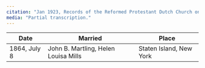 ```yaml
---
citation: "Jan 1923, Records of the Reformed Protestant Dutch Church on Staten Island, New York City, transcribed and edited by Royden Woodward Vosburgh, v2, p146, [Staten Island, Richmond County, NY Genealogical Resources](http://www.nygenweb.net/richmond/church/RDCPortRichmond/index.html), FHL Film 514656 Item 5."
media: "Partial transcription."
---
```

| Date | Married | Place |
| --- | --- | --- |
| 1864, July 8 | John B. Martling, Helen Louisa Mills | Staten Island, New York |

